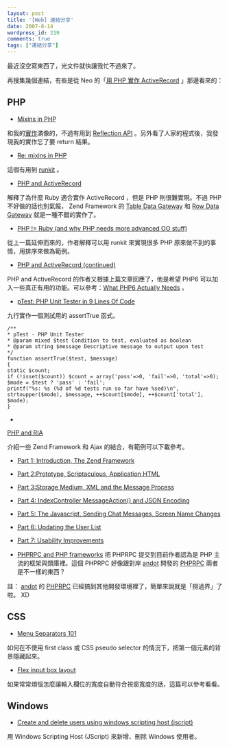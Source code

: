 ```yaml
---
layout: post
title: '[Web] 連結分享'
date: 2007-8-14
wordpress_id: 219
comments: true
tags: ["連結分享"]
---
```


最近沒空寫東西了，光文件就快讓我忙不過來了。

再搜集幾個連結，有些是從 Neo 的「[用 PHP 實作 ActiveRecord](http://www.neo.com.tw/archives/001088.html) 」那邊看來的：

## PHP

* [Mixins in PHP](http://www.advogato.org/article/470.html)

和我的[實作](http://www.jaceju.net/blog/archives/163)滿像的，不過有用到 [Reflection API](http://tw.php.net/manual/en/language.oop5.reflection.php) 。另外看了人家的程式後，我發現我的實作忘了要 return 結果。

* [Re: mixins in PHP](http://www.scriptorama.nl/tips-tricks/re-mixins-in-php)

這個有用到 [runkit](http://tw.php.net/manual/en/ref.runkit.php) 。

* [PHP and ActiveRecord](http://www.actsasflinn.com/articles/2007/08/08/php-and-activerecord)

解釋了為什麼 Ruby 適合實作 ActiveRecord ，但是 PHP 則很難實現。不過 PHP 不好做的話也別氣餒， Zend Framework 的 [Table Data Gateway](http://framework.zend.com/manual/en/zend.db.table.html) 和 [Row Data Gateway](http://framework.zend.com/manual/en/zend.db.table.row.html) 就是一種不錯的實作了。

* [PHP != Ruby (and why PHP needs more advanced OO stuff)](http://blog.adaniels.nl/?p=40)

從上一篇延伸而來的，作者解釋可以用 runkit 來實現很多 PHP 原來做不到的事情，用排序來做為範例。

* [PHP and ActiveRecord (continued)](http://www.actsasflinn.com/articles/2007/08/10/php-and-activerecord-continued)

PHP and ActiveRecord 的作者又根據上篇文章回應了，他是希望 PHP6 可以加入一些真正有用的功能。可以參考：[What PHP6 Actually Needs](http://livepipe.net/blog/programming/what_php6_actually_needs) 。

* [pTest: PHP Unit Tester in 9 Lines Of Code](http://www.sitepoint.com/blogs/2007/08/13/ptest-php-unit-tester-in-9-lines-of-code/)

九行實作一個測試用的 assertTrue 函式。

```
/**
* pTest - PHP Unit Tester
* @param mixed $test Condition to test, evaluated as boolean
* @param string $message Descriptive message to output upon test
*/
function assertTrue($test, $message)
{
static $count;
if (!isset($count)) $count = array('pass'=>0, 'fail'=>0, 'total'=>0);
$mode = $test ? 'pass' : 'fail';
printf("%s: %s (%d of %d tests run so far have %sed)\n",
strtoupper($mode), $message, ++$count[$mode], ++$count['total'], $mode);
}

```

* 

[PHP and RIA](http://devzone.zend.com/article/2442-PHP-and-RIA)

介紹一些 Zend Framework 和 Ajax 的結合，有範例可以下載參考。

* [Part 1: Introduction, The Zend Framework](http://devzone.zend.com/node/view/id/1234)

* [Part 2:Prototype, Scriptaculous, Application HTML](http://devzone.zend.com/node/view/id/1280)

* [Part 3:Storage Medium, XML and the Message Process](http://devzone.zend.com/node/view/id/1326)

* [Part 4: IndexController MessageAction() and JSON Encoding](http://devzone.zend.com/node/view/id/1387)

* [Part 5: The Javascript, Sending Chat Messages, Screen Name Changes](http://devzone.zend.com/node/view/id/1407)

* [Part 6: Updating the User List](http://devzone.zend.com/node/view/id/1532)

* [Part 7: Usability Improvements](http://devzone.zend.com/node/view/id/1580)



* [PHPRPC and PHP frameworks](http://www.rooftopsolutions.nl/article/145)
把 PHPRPC 提交到目前作者認為是 PHP 主流的框架與類庫裡。這個 PHPRPC 好像跟對岸 [andot](http://www.coolcode.cn/author/andot/) 開發的 [PHPRPC](http://www.coolcode.cn/andot/phprpc-11-protocol/107) 兩者是不一樣的東西？

註： [andot](http://www.coolcode.cn/author/andot/) 的 [PHPRPC](http://www.phprpc.org/) 已經搞到其他開發環境裡了，簡單來說就是「撈過界」了啦。 XD



## CSS

* [Menu Separators 101](http://www.hedgerwow.com/360/dhtml/css-menu-separator.html)

如何在不使用 first class 或 CSS pseudo selector 的情況下，把第一個元素的背景隱藏起來。

* [Flex input box layout](http://www.hedgerwow.com/360/dhtml/css-flex-input-boxes.html)

如果常常煩惱怎麼讓輸入欄位的寬度自動符合視窗寬度的話，這篇可以參考看看。



## Windows

* [Create and delete users using windows scripting host (jscript)](http://www.alexatnet.com/node/54)

用 Windows Scripting Host (JScript) 來新增、刪除 Windows 使用者。


